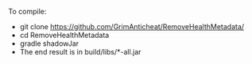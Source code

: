 To compile:
- git clone https://github.com/GrimAnticheat/RemoveHealthMetadata/
- cd RemoveHealthMetadata
- gradle shadowJar
- The end result is in build/libs/*-all.jar
